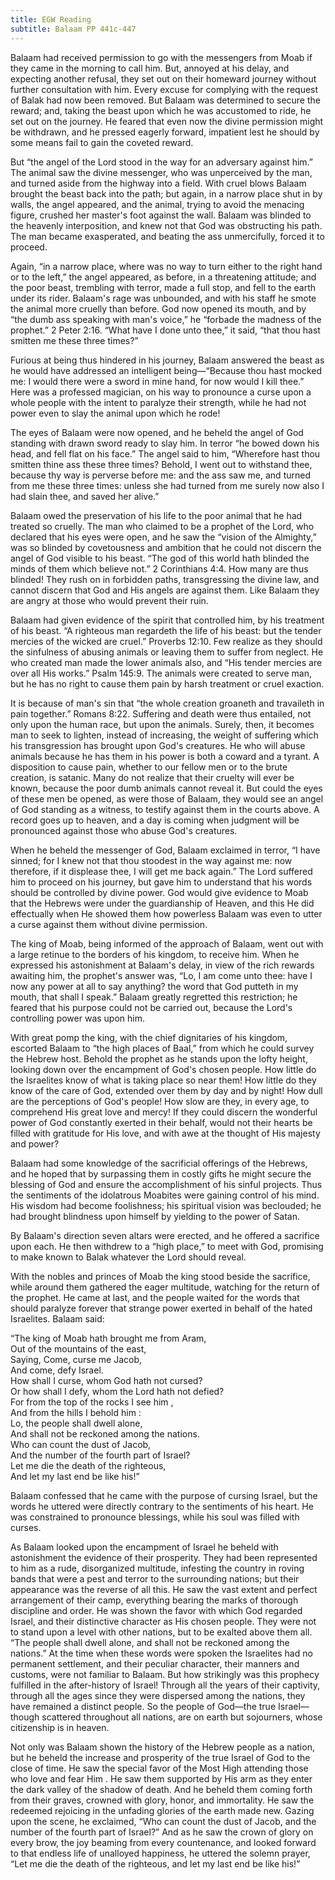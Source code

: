 ```yaml
---
title: EGW Reading
subtitle: Balaam PP 441c-447
---
```


Balaam had received permission to go with the messengers from Moab if they came in the morning to call him. But, annoyed at his delay, and expecting another refusal, they set out on their homeward journey without further consultation with him. Every excuse for complying with the request of Balak had now been removed. But Balaam was determined to secure the reward; and, taking the beast upon which he was accustomed to ride, he set out on the journey. He feared that even now the divine permission might be withdrawn, and he pressed eagerly forward, impatient lest he should by some means fail to gain the coveted reward.

But “the angel of the Lord stood in the way for an adversary against him.” The animal saw the divine messenger, who was unperceived by the man, and turned aside from the highway into a field. With cruel blows Balaam brought the beast back into the path; but again, in a narrow place shut in by walls, the angel appeared, and the animal, trying to avoid the menacing figure, crushed her master's foot against the wall. Balaam was blinded to the heavenly interposition, and knew not that God was obstructing his path. The man became exasperated, and beating the ass unmercifully, forced it to proceed.

Again, “in a narrow place, where was no way to turn either to the right hand or to the left,” the angel appeared, as before, in a threatening attitude; and the poor beast, trembling with terror, made a full stop, and fell to the earth under its rider. Balaam's rage was unbounded, and with his staff he smote the animal more cruelly than before. God now opened its mouth, and by “the dumb ass speaking with man's voice,” he “forbade the madness of the prophet.” 2 Peter 2:16. “What have I done unto thee,” it said, “that thou hast smitten me these three times?”

Furious at being thus hindered in his journey, Balaam answered the beast as he would have addressed an intelligent being—“Because thou hast mocked me: I would there were a sword in mine hand, for now would I kill thee.” Here was a professed magician, on his way to pronounce a curse upon a whole people with the intent to paralyze their strength, while he had not power even to slay the animal upon which he rode!

The eyes of Balaam were now opened, and he beheld the angel of God standing with drawn sword ready to slay him. In terror “he bowed down his head, and fell flat on his face.” The angel said to him, “Wherefore hast thou smitten thine ass these three times? Behold, I went out to withstand thee, because thy way is perverse before me: and the ass saw me, and turned from me these three times: unless she had turned from me surely now also I had slain thee, and saved her alive.”

Balaam owed the preservation of his life to the poor animal that he had treated so cruelly. The man who claimed to be a prophet of the Lord, who declared that his eyes were open, and he saw the “vision of the Almighty,” was so blinded by covetousness and ambition that he could not discern the angel of God visible to his beast. “The god of this world hath blinded the minds of them which believe not.” 2 Corinthians 4:4. How many are thus blinded! They rush on in forbidden paths, transgressing the divine law, and cannot discern that God and His angels are against them. Like Balaam they are angry at those who would prevent their ruin.

Balaam had given evidence of the spirit that controlled him, by his treatment of his beast. “A righteous man regardeth the life of his beast: but the tender mercies of the wicked are cruel.” Proverbs 12:10. Few realize as they should the sinfulness of abusing animals or leaving them to suffer from neglect. He who created man made the lower animals also, and “His tender mercies are over all His works.” Psalm 145:9. The animals were created to serve man, but he has no right to cause them pain by harsh treatment or cruel exaction.

It is because of man's sin that “the whole creation groaneth and travaileth in pain together.” Romans 8:22. Suffering and death were thus entailed, not only upon the human race, but upon the animals. Surely, then, it becomes man to seek to lighten, instead of increasing, the weight of suffering which his transgression has brought upon God's creatures. He who will abuse animals because he has them in his power is both a coward and a tyrant. A disposition to cause pain, whether to our fellow men or to the brute creation, is satanic. Many do not realize that their cruelty will ever be known, because the poor dumb animals cannot reveal it. But could the eyes of these men be opened, as were those of Balaam, they would see an angel of God standing as a witness, to testify against them in the courts above. A record goes up to heaven, and a day is coming when judgment will be pronounced against those who abuse God's creatures.

When he beheld the messenger of God, Balaam exclaimed in terror, “I have sinned; for I knew not that thou stoodest in the way against me: now therefore, if it displease thee, I will get me back again.” The Lord suffered him to proceed on his journey, but gave him to understand that his words should be controlled by divine power. God would give evidence to Moab that the Hebrews were under the guardianship of Heaven, and this He did effectually when He showed them how powerless Balaam was even to utter a curse against them without divine permission.

The king of Moab, being informed of the approach of Balaam, went out with a large retinue to the borders of his kingdom, to receive him. When he expressed his astonishment at Balaam's delay, in view of the rich rewards awaiting him, the prophet's answer was, “Lo, I am come unto thee: have I now any power at all to say anything? the word that God putteth in my mouth, that shall I speak.” Balaam greatly regretted this restriction; he feared that his purpose could not be carried out, because the Lord's controlling power was upon him.

With great pomp the king, with the chief dignitaries of his kingdom, escorted Balaam to “the high places of Baal,” from which he could survey the Hebrew host. Behold the prophet as he stands upon the lofty height, looking down over the encampment of God's chosen people. How little do the Israelites know of what is taking place so near them! How little do they know of the care of God, extended over them by day and by night! How dull are the perceptions of God's people! How slow are they, in every age, to comprehend His great love and mercy! If they could discern the wonderful power of God constantly exerted in their behalf, would not their hearts be filled with gratitude for His love, and with awe at the thought of His majesty and power?

Balaam had some knowledge of the sacrificial offerings of the Hebrews, and he hoped that by surpassing them in costly gifts he might secure the blessing of God and ensure the accomplishment of his sinful projects. Thus the sentiments of the idolatrous Moabites were gaining control of his mind. His wisdom had become foolishness; his spiritual vision was beclouded; he had brought blindness upon himself by yielding to the power of Satan.

By Balaam's direction seven altars were erected, and he offered a sacrifice upon each. He then withdrew to a “high place,” to meet with God, promising to make known to Balak whatever the Lord should reveal.

With the nobles and princes of Moab the king stood beside the sacrifice, while around them gathered the eager multitude, watching for the return of the prophet. He came at last, and the people waited for the words that should paralyze forever that strange power exerted in behalf of the hated Israelites. Balaam said:

“The king of Moab hath brought me from Aram,\
Out of the mountains of the east,\
Saying, Come, curse me Jacob,\
And come, defy Israel.\
How shall I curse, whom God hath not cursed?\
Or how shall I defy, whom the Lord hath not defied?\
For from the top of the rocks I see him ,\
And from the hills I behold him :\
Lo, the people shall dwell alone,\
And shall not be reckoned among the nations.\
Who can count the dust of Jacob,\
And the number of the fourth part of Israel?\
Let me die the death of the righteous,\
And let my last end be like his!”

Balaam confessed that he came with the purpose of cursing Israel, but the words he uttered were directly contrary to the sentiments of his heart. He was constrained to pronounce blessings, while his soul was filled with curses.

As Balaam looked upon the encampment of Israel he beheld with astonishment the evidence of their prosperity. They had been represented to him as a rude, disorganized multitude, infesting the country in roving bands that were a pest and terror to the surrounding nations; but their appearance was the reverse of all this. He saw the vast extent and perfect arrangement of their camp, everything bearing the marks of thorough discipline and order. He was shown the favor with which God regarded Israel, and their distinctive character as His chosen people. They were not to stand upon a level with other nations, but to be exalted above them all. “The people shall dwell alone, and shall not be reckoned among the nations.” At the time when these words were spoken the Israelites had no permanent settlement, and their peculiar character, their manners and customs, were not familiar to Balaam. But how strikingly was this prophecy fulfilled in the after-history of Israel! Through all the years of their captivity, through all the ages since they were dispersed among the nations, they have remained a distinct people. So the people of God—the true Israel—though scattered throughout all nations, are on earth but sojourners, whose citizenship is in heaven.

Not only was Balaam shown the history of the Hebrew people as a nation, but he beheld the increase and prosperity of the true Israel of God to the close of time. He saw the special favor of the Most High attending those who love and fear Him . He saw them supported by His arm as they enter the dark valley of the shadow of death. And he beheld them coming forth from their graves, crowned with glory, honor, and immortality. He saw the redeemed rejoicing in the unfading glories of the earth made new. Gazing upon the scene, he exclaimed, “Who can count the dust of Jacob, and the number of the fourth part of Israel?” And as he saw the crown of glory on every brow, the joy beaming from every countenance, and looked forward to that endless life of unalloyed happiness, he uttered the solemn prayer, “Let me die the death of the righteous, and let my last end be like his!”